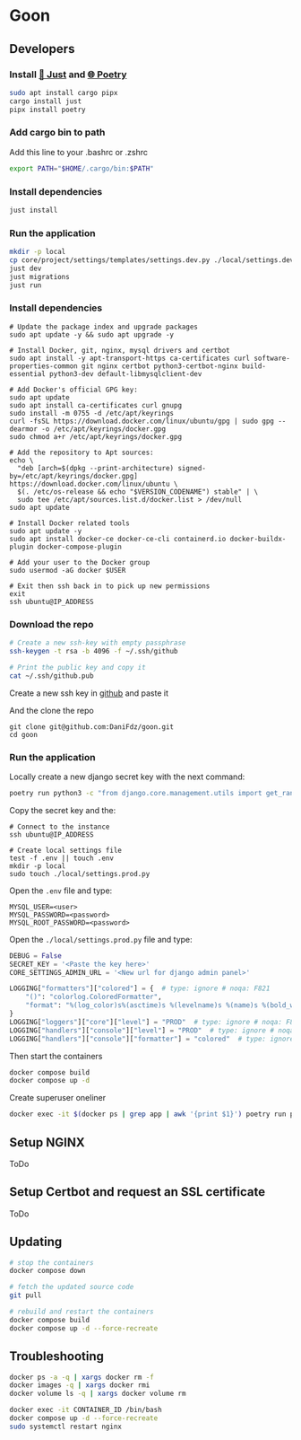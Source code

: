 # Goon

## Developers

### Install [🤖 Just](https://github.com/casey/just) and [🌐 Poetry](https://python-poetry.org/)

```bash
sudo apt install cargo pipx
cargo install just
pipx install poetry
```

### Add cargo bin to path

Add this line to your .bashrc or .zshrc

```bash
export PATH="$HOME/.cargo/bin:$PATH"
```

### Install dependencies
```bash
just install
```

### Run the application

```bash
mkdir -p local
cp core/project/settings/templates/settings.dev.py ./local/settings.dev.py
just dev
just migrations
just run
```

### Install dependencies
```
# Update the package index and upgrade packages
sudo apt update -y && sudo apt upgrade -y

# Install Docker, git, nginx, mysql drivers and certbot
sudo apt install -y apt-transport-https ca-certificates curl software-properties-common git nginx certbot python3-certbot-nginx build-essential python3-dev default-libmysqlclient-dev

# Add Docker's official GPG key:
sudo apt update
sudo apt install ca-certificates curl gnupg
sudo install -m 0755 -d /etc/apt/keyrings
curl -fsSL https://download.docker.com/linux/ubuntu/gpg | sudo gpg --dearmor -o /etc/apt/keyrings/docker.gpg
sudo chmod a+r /etc/apt/keyrings/docker.gpg

# Add the repository to Apt sources:
echo \
  "deb [arch=$(dpkg --print-architecture) signed-by=/etc/apt/keyrings/docker.gpg] https://download.docker.com/linux/ubuntu \
  $(. /etc/os-release && echo "$VERSION_CODENAME") stable" | \
  sudo tee /etc/apt/sources.list.d/docker.list > /dev/null
sudo apt update

# Install Docker related tools
sudo apt update -y
sudo apt install docker-ce docker-ce-cli containerd.io docker-buildx-plugin docker-compose-plugin

# Add your user to the Docker group
sudo usermod -aG docker $USER

# Exit then ssh back in to pick up new permissions
exit
ssh ubuntu@IP_ADDRESS
```

### Download the repo
```bash
# Create a new ssh-key with empty passphrase
ssh-keygen -t rsa -b 4096 -f ~/.ssh/github

# Print the public key and copy it
cat ~/.ssh/github.pub
```

Create a new ssh key in [github](https://github.com/settings/keys) and paste it

And the clone the repo
```
git clone git@github.com:DaniFdz/goon.git
cd goon
```

### Run the application

Locally create a new django secret key with the next command:
```bash
poetry run python3 -c "from django.core.management.utils import get_random_secret_key; print(get_random_secret_key())"
```

Copy the secret key and the:
```
# Connect to the instance
ssh ubuntu@IP_ADDRESS

# Create local settings file
test -f .env || touch .env
mkdir -p local
sudo touch ./local/settings.prod.py
```

Open the `.env` file and type:
```
MYSQL_USER=<user>
MYSQL_PASSWORD=<password>
MYSQL_ROOT_PASSWORD=<password>
```

Open the `./local/settings.prod.py` file and type:
```py
DEBUG = False
SECRET_KEY = '<Paste the key here>'
CORE_SETTINGS_ADMIN_URL = '<New url for django admin panel>'

LOGGING["formatters"]["colored"] = {  # type: ignore # noqa: F821
    "()": "colorlog.ColoredFormatter",
    "format": "%(log_color)s%(asctime)s %(levelname)s %(name)s %(bold_white)s%(message)s",
}
LOGGING["loggers"]["core"]["level"] = "PROD"  # type: ignore # noqa: F821
LOGGING["handlers"]["console"]["level"] = "PROD"  # type: ignore # noqa: F821
LOGGING["handlers"]["console"]["formatter"] = "colored"  # type: ignore # noqa: F821
```

Then start the containers
```bash
docker compose build
docker compose up -d
```

Create superuser oneliner
```bash
docker exec -it $(docker ps | grep app | awk '{print $1}') poetry run python3 -m core.manage createsuperuser
```

## Setup NGINX
ToDo

## Setup Certbot and request an SSL certificate
ToDo

## Updating
```bash
# stop the containers
docker compose down

# fetch the updated source code
git pull

# rebuild and restart the containers
docker compose build
docker compose up -d --force-recreate
```

## Troubleshooting
```bash
docker ps -a -q | xargs docker rm -f
docker images -q | xargs docker rmi
docker volume ls -q | xargs docker volume rm

docker exec -it CONTAINER_ID /bin/bash
docker compose up -d --force-recreate
sudo systemctl restart nginx
```
